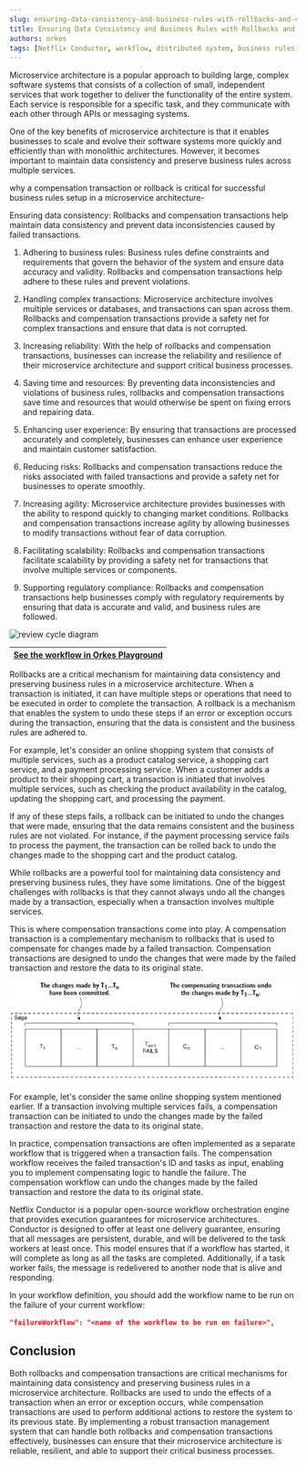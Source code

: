 ```yaml
---
slug: ensuring-data-consistency-and-business-rules-with-rollbacks-and-compensation-transactions
title: Ensuring Data Consistency and Business Rules with Rollbacks and Compensation Transactions
authors: orkes 
tags: [Netflix Conductor, workflow, distributed system, business rules, app development, data-consistency, long workflow]
---
```


Microservice architecture is a popular approach to building large, complex software systems that consists of a collection of small, independent services that work together to deliver the functionality of the entire system. Each service is responsible for a specific task, and they communicate with each other through APIs or messaging systems.

One of the key benefits of microservice architecture is that it enables businesses to scale and evolve their software systems more quickly and efficiently than with monolithic architectures. However, it becomes important to maintain data consistency and preserve business rules across multiple services.

why a compensation transaction or rollback is critical for successful business rules setup in a microservice architecture-

Ensuring data consistency: Rollbacks and compensation transactions help maintain data consistency and prevent data inconsistencies caused by failed transactions.

1. Adhering to business rules: Business rules define constraints and requirements that govern the behavior of the system and ensure data accuracy and validity. Rollbacks and compensation transactions help adhere to these rules and prevent violations.

2. Handling complex transactions: Microservice architecture involves multiple services or databases, and transactions can span across them. Rollbacks and compensation transactions provide a safety net for complex transactions and ensure that data is not corrupted.

3. Increasing reliability: With the help of rollbacks and compensation transactions, businesses can increase the reliability and resilience of their microservice architecture and support critical business processes.

4. Saving time and resources: By preventing data inconsistencies and violations of business rules, rollbacks and compensation transactions save time and resources that would otherwise be spent on fixing errors and repairing data.

5. Enhancing user experience: By ensuring that transactions are processed accurately and completely, businesses can enhance user experience and maintain customer satisfaction.

6. Reducing risks: Rollbacks and compensation transactions reduce the risks associated with failed transactions and provide a safety net for businesses to operate smoothly.

7. Increasing agility: Microservice architecture provides businesses with the ability to respond quickly to changing market conditions. Rollbacks and compensation transactions increase agility by allowing businesses to modify transactions without fear of data corruption.

8. Facilitating scalability: Rollbacks and compensation transactions facilitate scalability by providing a safety net for transactions that involve multiple services or components.

9. Supporting regulatory compliance: Rollbacks and compensation transactions help businesses comply with regulatory requirements by ensuring that data is accurate and valid, and business rules are followed.


![review cycle diagram](https://raw.githubusercontent.com/conductor-sdk/conductor-examples/main/document_approvals/images/review_cycle.png)

|[See the workflow in Orkes Playground](https://play.orkes.io/workflowDef/document_approval_test)|
|---|

Rollbacks are a critical mechanism for maintaining data consistency and preserving business rules in a microservice architecture. When a transaction is initiated, it can have multiple steps or operations that need to be executed in order to complete the transaction. A rollback is a mechanism that enables the system to undo these steps if an error or exception occurs during the transaction, ensuring that the data is consistent and the business rules are adhered to.

For example, let's consider an online shopping system that consists of multiple services, such as a product catalog service, a shopping cart service, and a payment processing service. When a customer adds a product to their shopping cart, a transaction is initiated that involves multiple services, such as checking the product availability in the catalog, updating the shopping cart, and processing the payment.

If any of these steps fails, a rollback can be initiated to undo the changes that were made, ensuring that the data remains consistent and the business rules are not violated. For instance, if the payment processing service fails to process the payment, the transaction can be rolled back to undo the changes made to the shopping cart and the product catalog.

While rollbacks are a powerful tool for maintaining data consistency and preserving business rules, they have some limitations. One of the biggest challenges with rollbacks is that they cannot always undo all the changes made by a transaction, especially when a transaction involves multiple services.

This is where compensation transactions come into play. A compensation transaction is a complementary mechanism to rollbacks that is used to compensate for changes made by a failed transaction. Compensation transactions are designed to undo the changes that were made by the failed transaction and restore the data to its original state.

![Compensation transaction](./assets/compensation-diagram.png)

For example, let's consider the same online shopping system mentioned earlier. If a transaction involving multiple services fails, a compensation transaction can be initiated to undo the changes made by the failed transaction and restore the data to its original state.

In practice, compensation transactions are often implemented as a separate workflow that is triggered when a transaction fails. The compensation workflow receives the failed transaction's ID and tasks as input, enabling you to implement compensating logic to handle the failure. The compensation workflow can undo the changes made by the failed transaction and restore the data to its original state.

Netflix Conductor is a popular open-source workflow orchestration engine that provides execution guarantees for microservice architectures. Conductor is designed to offer at least one delivery guarantee, ensuring that all messages are persistent, durable, and will be delivered to the task workers at least once. This model ensures that if a workflow has started, it will complete as long as all the tasks are completed. Additionally, if a task worker fails, the message is redelivered to another node that is alive and responding.

In your workflow definition, you should add the workflow name to be run on the failure of your current workflow:

```json
"failureWorkflow": "<name of the workflow to be run on failure>",
```

## Conclusion

Both rollbacks and compensation transactions are critical mechanisms for maintaining data consistency and preserving business rules in a microservice architecture. Rollbacks are used to undo the effects of a transaction when an error or exception occurs, while compensation transactions are used to perform additional actions to restore the system to its previous state. By implementing a robust transaction management system that can handle both rollbacks and compensation transactions effectively, businesses can ensure that their microservice architecture is reliable, resilient, and able to support their critical business processes.